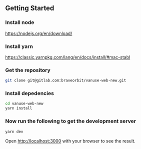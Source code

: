 
## Getting Started

### Install node

https://nodejs.org/en/download/

### Install yarn
https://classic.yarnpkg.com/lang/en/docs/install/#mac-stabl

### Get the repository
```bash
git clone git@gitlab.com:braveorbit/vanuse-web-new.git
```

### Install depedencies
```bash
cd vanuse-web-new
yarn install
```

### Now run the following to get the development server

```bash
yarn dev
```

Open [http://localhost:3000](http://localhost:3000) with your browser to see the result.
